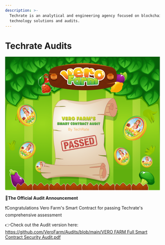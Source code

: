 ```yaml
---
description: >-
  Techrate is an analytical and engineering agency focused on blockchain
  technology solutions and audits.
---
```


# Techrate Audits

![](../../../.gitbook/assets/vero-farms-smart-contract-audit-passed-min-1-.png)

🔔**The Official Audit Announcement**

❗️Congratulations Vero Farm's Smart Contract for passing Techrate's comprehensive assessment

👉Check out the Audit version here: [https://github.com/VeroFarm/Audits/blob/main/VERO FARM Full Smart Contract Security Audit.pdf](https://github.com/VeroFarm/Audits/blob/main/VERO%20FARM%20Full%20Smart%20Contract%20Security%20Audit.pdf)



